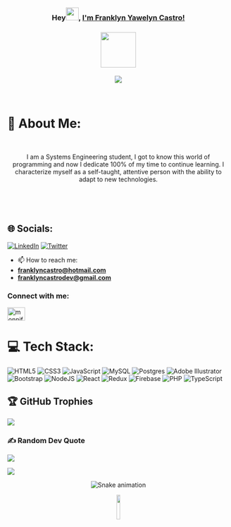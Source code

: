 <h3 align="center">    
    Hey<img src="https://github.com/TheDudeThatCode/TheDudeThatCode/blob/master/Assets/Hi.gif" width="29px">, <a href="https://linkedin.com/in/franklyn-yawerlyn-castro-dev/">I'm Franklyn Yawelyn Castro!</a>
</h3>

<h3 align="center"> 
    <img src="https://media.giphy.com/media/M9gbBd9nbDrOTu1Mqx/giphy.gif" width="80"/> </h1> <h4 align="center">
</h3>
<h4 align="center">
<a href="https://github.com/franklyncastro/franklyncastro"><img src="https://readme-typing-svg.herokuapp.com?duration=4000&lines=I'm+FullStack+Developer%E2%9C%A8%E2%9C%A8"></a>
</h4>
</p>
<br>


# 💫 About Me:
<div align="center"><br>  <p align="center">I am a Systems Engineering student, I got to know this world of programming and now I dedicate 100% of my time to continue learning. I characterize myself as a self-taught, attentive person with the ability to adapt to new technologies.</p><br>    </p><br></div>


## 🌐 Socials:
[![LinkedIn](https://img.shields.io/badge/LinkedIn-%230077B5.svg?logo=linkedin&logoColor=white)](https://linkedin.com/in/franklyncastro) [![Twitter](https://img.shields.io/badge/Twitter-%231DA1F2.svg?logo=Twitter&logoColor=white)](https://twitter.com/@franklyn_dev) 

- 📫 How to reach me:
-  **franklyncastro@hotmail.com**
-  **franklyncastrodev@gmail.com**
<h3 align="left">Connect with me:</h3>
<p align="left">
<a href="https://linkedin.com/in/franklyn-yawerlyn-castro-dev/" target="blank"><img align="center" src="https://raw.githubusercontent.com/rahuldkjain/github-profile-readme-generator/master/src/images/icons/Social/linked-in-alt.svg" alt="monnifs" height="30" width="40" /></a>
</p>



# 💻 Tech Stack:
![HTML5](https://img.shields.io/badge/html5-%23E34F26.svg?style=for-the-badge&logo=html5&logoColor=white) ![CSS3](https://img.shields.io/badge/css3-%231572B6.svg?style=for-the-badge&logo=css3&logoColor=white) ![JavaScript](https://img.shields.io/badge/javascript-%23323330.svg?style=for-the-badge&logo=javascript&logoColor=%23F7DF1E) ![MySQL](https://img.shields.io/badge/mysql-%2300f.svg?style=for-the-badge&logo=mysql&logoColor=white) ![Postgres](https://img.shields.io/badge/postgres-%23316192.svg?style=for-the-badge&logo=postgresql&logoColor=white) ![Adobe Illustrator](https://img.shields.io/badge/adobeillustrator-%23FF9A00.svg?style=for-the-badge&logo=adobeillustrator&logoColor=white) ![Bootstrap](https://img.shields.io/badge/bootstrap-%23563D7C.svg?style=for-the-badge&logo=bootstrap&logoColor=white) ![NodeJS](https://img.shields.io/badge/node.js-6DA55F?style=for-the-badge&logo=node.js&logoColor=white) ![React](https://img.shields.io/badge/react-%2320232a.svg?style=for-the-badge&logo=react&logoColor=%2361DAFB) ![Redux](https://img.shields.io/badge/redux-%23593d88.svg?style=for-the-badge&logo=redux&logoColor=white) ![Firebase](https://img.shields.io/badge/firebase-%23039BE5.svg?style=for-the-badge&logo=firebase) ![PHP](https://img.shields.io/badge/php-%23777BB4.svg?style=for-the-badge&logo=php&logoColor=white) ![TypeScript](https://img.shields.io/badge/typescript-%23007ACC.svg?style=for-the-badge&logo=typescript&logoColor=white)


## 🏆 GitHub Trophies

![](https://github-profile-trophy.vercel.app/?username=franklyncastro&theme=radical&no-frame=false&no-bg=true&margin-w=4)


### ✍️ Random Dev Quote
![](https://quotes-github-readme.vercel.app/api?type=horizontal&theme=light)

![](https://github-readme-streak-stats.herokuapp.com/?user=franklyncastro&theme=dark&hide_border=false)<br/>


<div align="center">
<!-- Proudly created with GPRM ( https://gprm.itsvg.in ) -->

  ![Snake animation](https://github.com/rencas1207/rencas1207/blob/output/github-contribution-grid-snake.svg)
   </div>
   <div align="center">
        <img src="https://komarev.com/ghpvc/?username=franklyncastro&color=d63031" alt="" width="12%" height="12%"/> 
    </div>
